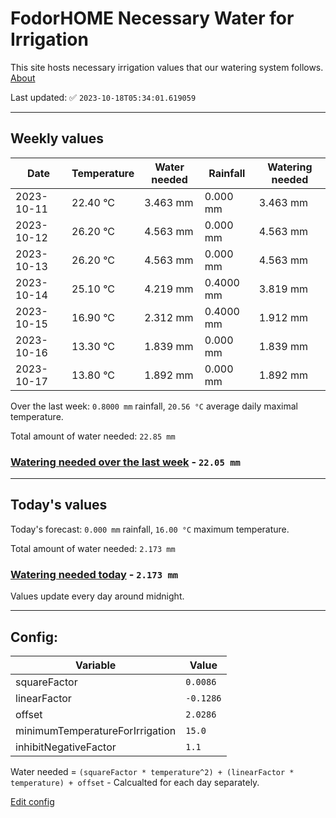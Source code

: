 # FodorHOME Necessary Water for Irrigation

This site hosts necessary irrigation values that our watering system follows. [About](https://github.com/redyau/irrigation)

Last updated: ✅ `2023-10-18T05:34:01.619059`

---

## Weekly values

| Date | Temperature | Water needed | Rainfall | Watering needed |
|-----|-----|-----|-----|-----|
| 2023-10-11 | 22.40 °C | 3.463 mm | 0.000 mm | 3.463 mm |
| 2023-10-12 | 26.20 °C | 4.563 mm | 0.000 mm | 4.563 mm |
| 2023-10-13 | 26.20 °C | 4.563 mm | 0.000 mm | 4.563 mm |
| 2023-10-14 | 25.10 °C | 4.219 mm | 0.4000 mm | 3.819 mm |
| 2023-10-15 | 16.90 °C | 2.312 mm | 0.4000 mm | 1.912 mm |
| 2023-10-16 | 13.30 °C | 1.839 mm | 0.000 mm | 1.839 mm |
| 2023-10-17 | 13.80 °C | 1.892 mm | 0.000 mm | 1.892 mm |


Over the last week: `0.8000 mm` rainfall, `20.56 °C` average daily maximal temperature.

Total amount of water needed: `22.85 mm`

### [Watering needed over the last week](lastweek.txt) - `22.05 mm`

---

## Today's values

Today's forecast: `0.000 mm` rainfall, `16.00 °C` maximum temperature.

Total amount of water needed: `2.173 mm`

### [Watering needed today](today.txt) - `2.173 mm`

Values update every day around midnight.

---

## Config:

| Variable | Value |
|-----|-----|
| squareFactor | `0.0086` |
| linearFactor | `-0.1286` |
| offset | `2.0286` |
| minimumTemperatureForIrrigation | `15.0` |
| inhibitNegativeFactor | `1.1` |

Water needed = `(squareFactor * temperature^2) + (linearFactor * temperature) + offset` - Calcualted for each day separately.

[Edit config](https://github.com/RedyAu/irrigation/edit/main/config.json)
